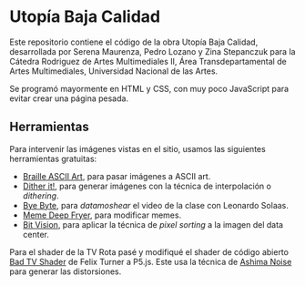 # Utopía Baja Calidad

Este repositorio contiene el código de la obra Utopía Baja Calidad, desarrollada por Serena Maurenza, Pedro Lozano y Zina Stepanczuk para la Cátedra Rodriguez de Artes Multimediales II, Área Transdepartamental de Artes Multimediales, Universidad Nacional de las Artes.

Se programó mayormente en HTML y CSS, con muy poco JavaScript para evitar crear una página pesada.

## Herramientas

Para intervenir las imágenes vistas en el sitio, usamos las siguientes herramientas gratuitas:

- [Braille ASCII Art](https://lachlanarthur.github.io/Braille-ASCII-Art/), para pasar imágenes a ASCII art.
- [Dither it!](https://ditherit.com/), para generar imágenes con la técnica de interpolación o _dithering_.
- [Bye Byte](https://github.com/wayspurrchen/byebyte), para _datamoshear_ el video de la clase con Leonardo Solaas.
- [Meme Deep Fryer](https://deepfriedmemes.com/), para modificar memes.
- [Bit Vision](http://landonbrand.github.io/Bit-Vision/#), para aplicar la técnica de _pixel sorting_ a la imagen del data center.

Para el shader de la TV Rota pasé y modifiqué el shader de código abierto [Bad TV Shader](https://github.com/felixturner/bad-tv-shader) de Felix Turner a P5.js. Este usa la técnica de [Ashima Noise](https://github.com/ashima/webgl-noise) para generar las distorsiones.
